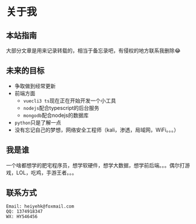 <!-- <aboutme></aboutme> -->
# 关于我

## 本站指南
大部分文章是用来记录转载的，相当于备忘录吧，有侵权的地方联系我删除😂

## 未来的目标
- 争取做到经常更新
- 前端方面
  - ```vuecli3 ts```现在正在开始开发一个小工具
  - ```nodejs```配合typescript的后台服务
  - ```mongodb```配合nodejs的数据库
- ```python```只是了解一点
- 没有忘记自己的梦想，网络安全工程师（kali，渗透，局域网，WiFi。。。）

## 我是谁
一个啥都想学的肥宅程序员，想学软硬件，想学大数据，想学前后端。。。偶尔打游戏，LOL，吃鸡，手游王者。。。

## 联系方式
```
Email: heiyehk@foxmail.com
QQ: 1374918347
WX: HY546456
```
